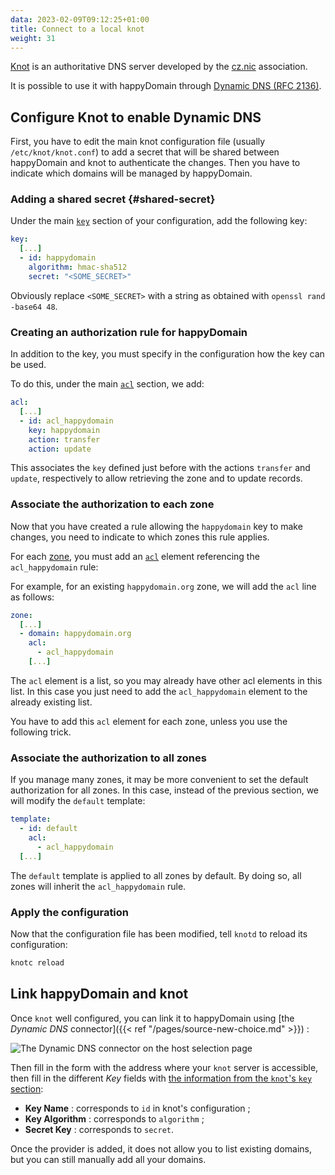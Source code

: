 ```yaml
---
data: 2023-02-09T09:12:25+01:00
title: Connect to a local knot
weight: 31
---
```


[Knot](https://knot-dns.cz) is an authoritative DNS server developed by the [cz.nic](https://nic.cz) association.

It is possible to use it with happyDomain through [Dynamic DNS (RFC 2136)](https://www.rfc-editor.org/rfc/rfc2136).


## Configure Knot to enable Dynamic DNS

First, you have to edit the main knot configuration file (usually `/etc/knot/knot.conf`) to add a secret that will be shared between happyDomain and knot to authenticate the changes. Then you have to indicate which domains will be managed by happyDomain.

### Adding a shared secret {#shared-secret}

Under the main [`key`](https://knot.readthedocs.io/en/latest/reference.html#key-section) section of your configuration, add the following key:

```yaml
key:
  [...]
  - id: happydomain
    algorithm: hmac-sha512
    secret: "<SOME_SECRET>"
```

Obviously replace `<SOME_SECRET>` with a string as obtained with `openssl rand -base64 48`.


### Creating an authorization rule for happyDomain

In addition to the key, you must specify in the configuration how the key can be used.

To do this, under the main [`acl`](https://knot.readthedocs.io/en/latest/reference.html#acl-section) section, we add:

```yaml
acl:
  [...]
  - id: acl_happydomain
    key: happydomain
    action: transfer
    action: update
```

This associates the `key` defined just before with the actions `transfer` and `update`, respectively to allow retrieving the zone and to update records.


### Associate the authorization to each zone

Now that you have created a rule allowing the `happydomain` key to make changes, you need to indicate to which zones this rule applies.

For each [zone](https://knot.readthedocs.io/en/latest/reference.html#zone-section), you must add an [`acl`](https://knot.readthedocs.io/en/latest/reference.html#acl) element referencing the `acl_happydomain` rule:

For example, for an existing `happydomain.org` zone, we will add the `acl` line as follows:

```yaml
zone:
  [...]
  - domain: happydomain.org
    acl:
      - acl_happydomain
    [...]
```

The `acl` element is a list, so you may already have other acl elements in this list. In this case you just need to add the `acl_happydomain` element to the already existing list.

You have to add this `acl` element for each zone, unless you use the following trick.


### Associate the authorization to all zones

If you manage many zones, it may be more convenient to set the default authorization for all zones. In this case, instead of the previous section, we will modify the `default` template:

```yaml
template:
  - id: default
    acl:
      - acl_happydomain
  [...]
```

The `default` template is applied to all zones by default. By doing so, all zones will inherit the `acl_happydomain` rule.


### Apply the configuration

Now that the configuration file has been modified, tell `knotd` to reload its configuration:

```sh
knotc reload
```


## Link happyDomain and knot


Once `knot` well configured, you can link it to happyDomain using [the *Dynamic DNS* connector]({{< ref "/pages/source-new-choice.md" >}}) :

![The Dynamic DNS connector on the host selection page](/img/choose-dynamic-dns.png)

Then fill in the form with the address where your `knot` server is accessible, then fill in the different *Key* fields with [the information from the `knot`'s `key` section](#shared-secret):

- **Key Name** : corresponds to `id` in knot's configuration ;
- **Key Algorithm** : corresponds to `algorithm` ;
- **Secret Key** : corresponds to `secret`.

Once the provider is added, it does not allow you to list existing domains, but you can still manually add all your domains.
